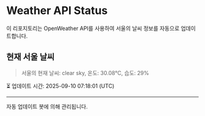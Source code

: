 
# Weather API Status

이 리포지토리는 OpenWeather API를 사용하여 서울의 날씨 정보를 자동으로 업데이트합니다.

## 현재 서울 날씨
> 서울의 현재 날씨: clear sky, 온도: 30.08°C, 습도: 29%

⏳ 업데이트 시간: 2025-09-10 07:18:01 (UTC)

---
자동 업데이트 봇에 의해 관리됩니다.
